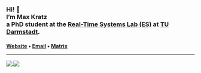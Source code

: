 <h3>Hi! 👋<br>I’m Max Kratz<br>a PhD student at the <a href="https://www.es.tu-darmstadt.de/">Real-Time Systems Lab (ES)</a> at <a href="https://www.tu-darmstadt.de/">TU Darmstadt</a>.</h3>

<h4> <a href="https://maxkratz.com">Website</a> • <a href="mailto:github@maxkratz.com">Email</a> • <a href="https://matrix.to/#/@maxkratz:matrix.mxkrtz.de">Matrix</a>
<hr>

<a href="https://github.com/maxkratz">
  <img align="center" src="https://readme-stats.clckblog.space/api?username=maxkratz&count_private=true&show_icons=true&theme=dark&hide_title=true&hide_rank=true" />
</a>
<a href="https://github.com/maxkratz">
  <img align="center" src="https://https://readme-stats.clckblog.space/api/top-langs/?username=maxkratz&layout=compact&theme=dark" />
</a>
